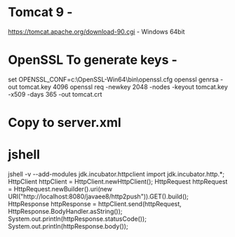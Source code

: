 # Tomcat 9 - 

https://tomcat.apache.org/download-90.cgi - Windows 64bit

# OpenSSL To generate keys -

set OPENSSL_CONF=c:\OpenSSL-Win64\bin\openssl.cfg
openssl genrsa -out tomcat.key 4096
openssl req -newkey 2048 -nodes -keyout tomcat.key -x509 -days 365 -out tomcat.crt

# Copy to server.xml

<Connector SSLEnabled="true" maxThreads="150" port="8443" 
    protocol="org.apache.coyote.http11.Http11AprProtocol">
    <UpgradeProtocol 
        className="org.apache.coyote.http2.Http2Protocol"/>
    <SSLHostConfig honorCipherOrder="false">
       <Certificate certificateFile="conf/tomcat.crt" 
                    certificateKeyFile="conf/tomcat.key"/>
    </SSLHostConfig>
</Connector>

# jshell

jshell -v --add-modules jdk.incubator.httpclient
import jdk.incubator.http.*;
HttpClient httpClient = HttpClient.newHttpClient();
HttpRequest httpRequest = HttpRequest.newBuilder().uri(new URI("http://localhost:8080/javaee8/http2push")).GET().build();
HttpResponse<String> httpResponse = httpClient.send(httpRequest, HttpResponse.BodyHandler.asString());
System.out.println(httpResponse.statusCode());
System.out.println(httpResponse.body());
